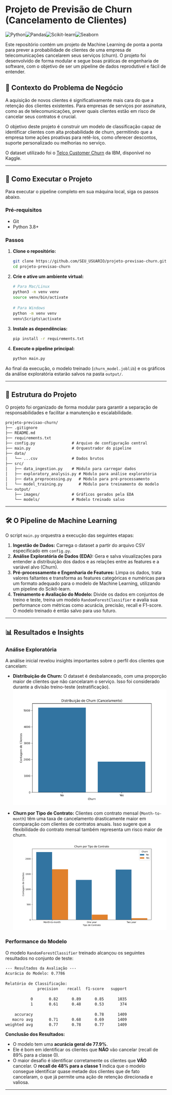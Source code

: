 # Projeto de Previsão de Churn (Cancelamento de Clientes)

![Python](https://img.shields.io/badge/Python-3776AB?style=for-the-badge&logo=python&logoColor=white)![Pandas](https://img.shields.io/badge/Pandas-2C2D72?style=for-the-badge&logo=pandas&logoColor=white)![Scikit-learn](https://img.shields.io/badge/scikit--learn-F7931E?style=for-the-badge&logo=scikit-learn&logoColor=white)![Seaborn](https://img.shields.io/badge/Seaborn-3776AB?style=for-the-badge&logo=seaborn&logoColor=white)

Este repositório contém um projeto de Machine Learning de ponta a ponta para prever a probabilidade de clientes de uma empresa de telecomunicações cancelarem seus serviços (churn). O projeto foi desenvolvido de forma modular e segue boas práticas de engenharia de software, com o objetivo de ser um pipeline de dados reprodutível e fácil de entender.

## 📝 Contexto do Problema de Negócio

A aquisição de novos clientes é significativamente mais cara do que a retenção dos clientes existentes. Para empresas de serviços por assinatura, como as de telecomunicações, prever quais clientes estão em risco de cancelar seus contratos é crucial.

O objetivo deste projeto é construir um modelo de classificação capaz de identificar clientes com alta probabilidade de churn, permitindo que a empresa tome ações proativas para retê-los, como oferecer descontos, suporte personalizado ou melhorias no serviço.

O dataset utilizado foi o [Telco Customer Churn](https://www.kaggle.com/datasets/blastchar/telco-customer-churn) da IBM, disponível no Kaggle.

---

## 🚀 Como Executar o Projeto

Para executar o pipeline completo em sua máquina local, siga os passos abaixo.

### Pré-requisitos
*   Git
*   Python 3.8+

### Passos

1.  **Clone o repositório:**
    ```bash
    git clone https://github.com/SEU_USUARIO/projeto-previsao-churn.git
    cd projeto-previsao-churn
    ```

2.  **Crie e ative um ambiente virtual:**
    ```bash
    # Para Mac/Linux
    python3 -m venv venv
    source venv/bin/activate

    # Para Windows
    python -m venv venv
    venv\Scripts\activate
    ```

3.  **Instale as dependências:**
    ```bash
    pip install -r requirements.txt
    ```

4.  **Execute o pipeline principal:**
    ```bash
    python main.py
    ```

Ao final da execução, o modelo treinado (`churn_model.joblib`) e os gráficos da análise exploratória estarão salvos na pasta `output/`.

---

## 📂 Estrutura do Projeto

O projeto foi organizado de forma modular para garantir a separação de responsabilidades e facilitar a manutenção e escalabilidade.

```
projeto-previsao-churn/
├── .gitignore
├── README.md
├── requirements.txt
├── config.py                # Arquivo de configuração central
├── main.py                  # Orquestrador do pipeline
├── data/
│   └── ...csv               # Dados brutos
├── src/
│   ├── data_ingestion.py    # Módulo para carregar dados
│   ├── exploratory_analysis.py # Módulo para análise exploratória
│   ├── data_preprocessing.py   # Módulo para pré-processamento
│   └── model_training.py       # Módulo para treinamento do modelo
└── output/
    ├── images/              # Gráficos gerados pela EDA
    └── models/              # Modelo treinado salvo
```

---

## 🛠️ O Pipeline de Machine Learning

O script `main.py` orquestra a execução das seguintes etapas:

1.  **Ingestão de Dados:** Carrega o dataset a partir do arquivo CSV especificado em `config.py`.
2.  **Análise Exploratória de Dados (EDA):** Gera e salva visualizações para entender a distribuição dos dados e as relações entre as features e a variável alvo (Churn).
3.  **Pré-processamento e Engenharia de Features:** Limpa os dados, trata valores faltantes e transforma as features categóricas e numéricas para um formato adequado para o modelo de Machine Learning, utilizando um pipeline do Scikit-learn.
4.  **Treinamento e Avaliação do Modelo:** Divide os dados em conjuntos de treino e teste, treina um modelo `RandomForestClassifier` e avalia sua performance com métricas como acurácia, precisão, recall e F1-score. O modelo treinado é então salvo para uso futuro.

---

## 📊 Resultados e Insights

### Análise Exploratória

A análise inicial revelou insights importantes sobre o perfil dos clientes que cancelam:

*   **Distribuição de Churn:** O dataset é desbalanceado, com uma proporção maior de clientes que não cancelaram o serviço. Isso foi considerado durante a divisão treino-teste (estratificação).
    ![Distribuição de Churn](output/images/churn_distribution.png)

*   **Churn por Tipo de Contrato:** Clientes com contrato mensal (`Month-to-month`) têm uma taxa de cancelamento drasticamente maior em comparação com clientes de contratos anuais. Isso sugere que a flexibilidade do contrato mensal também representa um risco maior de churn.
    ![Churn por Contrato](output/images/churn_by_contract.png)

### Performance do Modelo

O modelo `RandomForestClassifier` treinado alcançou os seguintes resultados no conjunto de teste:

```
--- Resultados da Avaliação ---
Acurácia do Modelo: 0.7786

Relatório de Classificação:
              precision    recall  f1-score   support

           0       0.82      0.89      0.85      1035
           1       0.61      0.48      0.53       374

    accuracy                           0.78      1409
   macro avg       0.71      0.68      0.69      1409
weighted avg       0.77      0.78      0.77      1409
```

**Conclusão dos Resultados:**
*   O modelo tem uma **acurácia geral de 77.9%**.
*   Ele é bom em identificar os clientes que **NÃO** vão cancelar (recall de 89% para a classe 0).
*   O maior desafio é identificar corretamente os clientes que **VÃO** cancelar. O **recall de 48% para a classe 1** indica que o modelo consegue identificar quase metade dos clientes que de fato cancelaram, o que já permite uma ação de retenção direcionada e valiosa.

---
